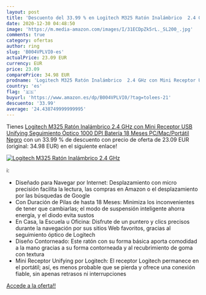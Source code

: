 ```yaml
---
layout: post
title: 'Descuento del 33.99 % en Logitech M325 Ratón Inalámbrico  2.4 GHz'
date: 2020-12-30 04:48:50
image: 'https://m.media-amazon.com/images/I/31ECDpZk5rL._SL200_.jpg'
comments: true
category: ofertas
author: ring
slug: 'B004VPLVI0-es'
actualPrice: 23.09 EUR
currency: EUR
price: 23.09
comparePrice: 34.98 EUR
prodname: 'Logitech M325 Ratón Inalámbrico  2.4 GHz con Mini Receptor USB Unifying  Seguimiento Óptico 1000 DPI  Batería 18 Meses  PC/Mac/Portátil  Negro'
country: 'es'
flag: '🇪🇸'
buyurl: 'https://www.amazon.es/dp/B004VPLVI0/?tag=tolees-21'
descuento: '33.99'
average: '24.438749999999995'
---
```


Tienes [Logitech M325 Ratón Inalámbrico  2.4 GHz con Mini Receptor USB Unifying  Seguimiento Óptico 1000 DPI  Batería 18 Meses  PC/Mac/Portátil  Negro](https://www.amazon.es/dp/B004VPLVI0/?tag=tolees-21) con un 33.99 % de descuento con precio de oferta de 23.09 EUR (original: 34.98 EUR) en el siguiente enlace!

[![Logitech M325 Ratón Inalámbrico  2.4 GHz](https://m.media-amazon.com/images/I/31ECDpZk5rL._SL200_.jpg)](https://www.amazon.es/dp/B004VPLVI0/?tag=tolees-21)

ℹ️:

- Diseñado para Navegar por Internet: Desplazamiento con micro precisión facilita la lectura, las compras en Amazon o el desplazamiento por las búsquedas de Google
- Con Duración de Pilas de hasta 18 Meses: Minimiza los inconvenientes de tener que cambiarlas; el modo de suspensión inteligente ahorra energía, y el diodo evita sustos
- En Casa, la Escuela u Oficina: Disfrute de un puntero y clics precisos durante la navegación por sus sitios Web favoritos, gracias al seguimiento óptico de Logitech
- Diseño Contorneado: Este ratón con su forma básica aporta comodidad a la mano gracias a su forma contorneada y al recubrimiento de goma con textura
- Mini Receptor Unifying por Logitech: El receptor Logitech permanece en el portátil; así, es menos probable que se pierda y ofrece una conexión fiable, sin apenas retrasos ni interrupciones

[Accede a la oferta!!](https://www.amazon.es/dp/B004VPLVI0/?tag=tolees-21)
